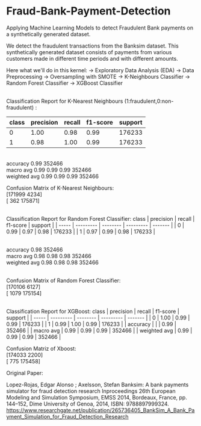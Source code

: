 # Fraud-Bank-Payment-Detection
Applying Machine Learning Models to detect Fraudulent Bank payments on a synthetically generated dataset.

We detect the fraudulent transactions from the Banksim dataset. This synthetically generated dataset consists of payments from various customers made in different time periods and with different amounts.

Here what we'll do in this kernel:
-> Exploratory Data Analysis (EDA)
-> Data Preprocessing
-> Oversampling with SMOTE
-> K-Neighbours Classifier
-> Random Forest Classifier
-> XGBoost Classifier


<br/>Classification Report for K-Nearest Neighbours (1:fraudulent,0:non-fraudulent) :

class | precision |   recall | f1-score  | support |
| ----- | --------- | -------- | --------- | ------- |
|  0    |     1.00  |    0.98  |    0.99   |  176233 |
|  1    |     0.98  |    1.00  |    0.99   |  176233 |

<br/> accuracy                           0.99    352466
<br/> macro avg       0.99      0.99      0.99    352466
<br/> weighted avg       0.99      0.99      0.99    352466
           

Confusion Matrix of K-Nearest Neighbours: 
<br/> [171999     4234]
<br/> [   362   175871]
 
<br/>Classification Report for Random Forest Classifier: 
class | precision |   recall | f1-score  | support |
| ----- | --------- | -------- | --------- | ------- |
|   0   |    0.99   |   0.97   |   0.98    | 176233  |
|   1   |    0.97   |   0.99   |   0.98    | 176233  |

<br/>accuracy                           0.98    352466
<br/>macro avg       0.98      0.98      0.98    352466
<br/>weighted avg       0.98      0.98      0.98    352466

<br/>Confusion Matrix of Random Forest Classifier: 
<br/> [170106     6127]
<br/> [  1079   175154]
 
 
<br/>Classification Report for XGBoost: 
class | precision |   recall | f1-score  | support |
| ----- | --------- | -------- | --------- | ------- |
|   0   |    1.00   |   0.99   |   0.99    |  176233 |
|   1   |    0.99   |   1.00   |   0.99    |  176233 |
| accuracy       |            |          |   0.99    |   352466 |
| macro avg      |    0.99    |    0.99  |   0.99    |   352466 |
| weighted avg   |    0.99    |    0.99  |   0.99    |   352466 |

Confusion Matriz of Xboost: 
 <br/> [174033     2200]
 <br/> [   775   175458]


Original Paper:

Lopez-Rojas, Edgar Alonso ; Axelsson, Stefan Banksim: A bank payments simulator for fraud detection research Inproceedings 26th European Modeling and Simulation Symposium, EMSS 2014, Bordeaux, France, pp. 144–152, Dime University of Genoa, 2014, ISBN: 9788897999324. https://www.researchgate.net/publication/265736405_BankSim_A_Bank_Payment_Simulation_for_Fraud_Detection_Research
